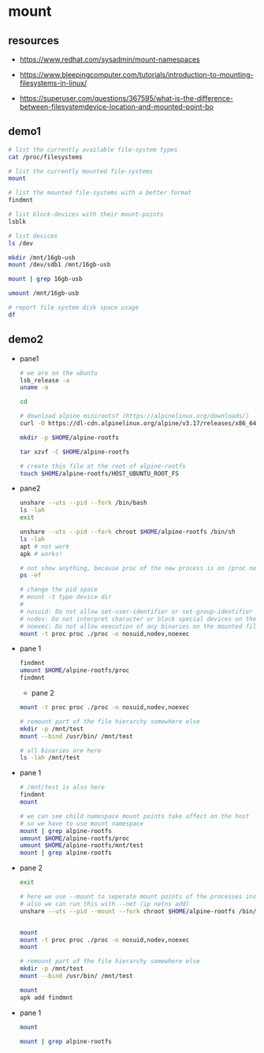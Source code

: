 # mount

## resources

- <https://www.redhat.com/sysadmin/mount-namespaces>

- <https://www.bleepingcomputer.com/tutorials/introduction-to-mounting-filesystems-in-linux/>

- <https://superuser.com/questions/367595/what-is-the-difference-between-filesystemdevice-location-and-mounted-point-bo>

## demo1

```bash
# list the currently available file-system types
cat /proc/filesystems

# list the currently mounted file-systems
mount

# list the mounted file-systems with a better format
findmnt

# list block-devices with their mount-points
lsblk

# list devices
ls /dev

mkdir /mnt/16gb-usb
mount /dev/sdb1 /mnt/16gb-usb

mount | grep 16gb-usb

umount /mnt/16gb-usb

# report file system disk space usage
df
```

## demo2

- pane1

    ```bash
    # we are on the ubuntu
    lsb_release -a
    uname -a

    cd

    # download alpine minirootsf (https://alpinelinux.org/downloads/)
    curl -O https://dl-cdn.alpinelinux.org/alpine/v3.17/releases/x86_64/alpine-minirootfs-3.17.2-x86_64.tar.gz

    mkdir -p $HOME/alpine-rootfs

    tar xzvf -C $HOME/alpine-rootfs

    # create this file at the root of alpine-rootfs
    touch $HOME/alpine-rootfs/HOST_UBUNTU_ROOT_FS
    ```

- pane2

    ```bash
    unshare --uts --pid --fork /bin/bash
    ls -lah
    exit

    unshare --uts --pid --fork chroot $HOME/alpine-rootfs /bin/sh
    ls -lah
    apt # not work
    apk # works!

    # not show anything, because proc of the new process is on /proc not the $HOME/proc
    ps -ef

    # change the pid space
    # mount -t type device dir
    #
    # nosuid: Do not allow set-user-identifier or set-group-identifier bits to take effect
    # nodev: Do not interpret character or block special devices on the file system
    # noexec: Do not allow execution of any binaries on the mounted file system.
    mount -t proc proc ./proc -o nosuid,nodev,noexec
    ```

- pane 1

    ```bash
    findmnt
    umount $HOME/alpine-rootfs/proc
    findmnt
    ```

    - pane 2

    ```bash
    mount -t proc proc ./proc -o nosuid,nodev,noexec

    # remount part of the file hierarchy somewhere else
    mkdir -p /mnt/test
    mount --bind /usr/bin/ /mnt/test

    # all binaries are here
    ls -lah /mnt/test
    ```

- pane 1

    ```bash
    # /mnt/test is also here
    findmnt
    mount

    # we can see child namespace mount points take affect on the host
    # so we have to use mount namespace
    mount | grep alpine-rootfs
    umount $HOME/alpine-rootfs/proc
    umount $HOME/alpine-rootfs/mnt/test
    mount | grep alpine-rootfs
    ```

- pane 2

    ```bash
    exit

    # here we use --mount to seperate mount points of the processes inside the container
    # also we can run this with --net (ip netns add)
    unshare --uts --pid --mount --fork chroot $HOME/alpine-rootfs /bin/sh


    mount
    mount -t proc proc ./proc -o nosuid,nodev,noexec
    mount

    # remount part of the file hierarchy somewhere else
    mkdir -p /mnt/test
    mount --bind /usr/bin/ /mnt/test

    mount
    apk add findmnt
    ```

- pane 1

    ```bash
    mount

    mount | grep alpine-rootfs
    ```
